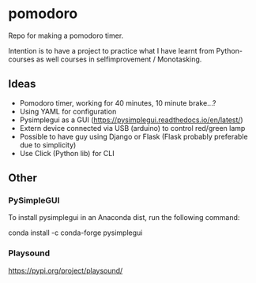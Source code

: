 # pomodoro
Repo for making a pomodoro timer.

Intention is to have a project to practice what I have learnt from Python-courses as well courses in selfimprovement / Monotasking.

## Ideas
* Pomodoro timer, working for 40 minutes, 10 minute brake...?
* Using YAML for configuration
* Pysimplegui as a GUI (https://pysimplegui.readthedocs.io/en/latest/)
* Extern device connected via USB (arduino) to control red/green lamp
* Possible to have guy using Django or Flask (Flask probably preferable due to simplicity)
* Use Click (Python lib) for CLI

## Other
### PySimpleGUI
To install pysimplegui in an Anaconda dist, run the following command:

conda install -c conda-forge pysimplegui

### Playsound
https://pypi.org/project/playsound/
